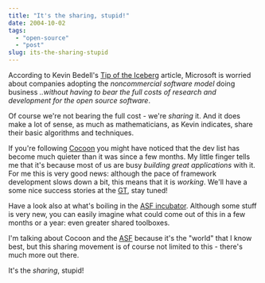 ```yaml
---
title: "It's the sharing, stupid!"
date: 2004-10-02
tags: 
  - "open-source"
  - "post"
slug: its-the-sharing-stupid
---
```


According to Kevin Bedell's [Tip of the Iceberg](http://www.linuxworld.com/story/46473_p.htm) article, Microsoft is worried about companies adopting the _noncommercial software model_ doing business _..without having to bear the full costs of research and development for the open source software_.

Of course we're not bearing the full cost - we're _sharing_ it. And it does make a lot of sense, as much as mathematicians, as Kevin indicates, share their basic algorithms and techniques.

If you're following [Cocoon](http://cocoon.apache.org) you might have noticed that the dev list has become much quieter than it was since a few months. My little finger tells me that it's because most of us are busy _building great applications_ with it. For me this is very good news: although the pace of framework development slows down a bit, this means that it is _working_. We'll have a some nice success stories at the [GT](http://orixo.com/events/gt2004/), stay tuned!

Have a look also at what's boiling in the [ASF incubator](http://incubator.apache.org/projects/index.html). Although some stuff is very new, you can easily imagine what could come out of this in a few months or a year: even greater shared toolboxes.

I'm talking about Cocoon and the [ASF](http://apache.org) because it's the "world" that I know best, but this sharing movement is of course not limited to this - there's much more out there.

It's the _sharing_, stupid!
